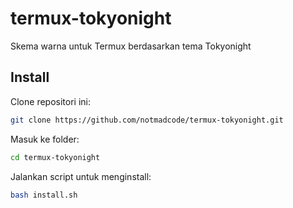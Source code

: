 # termux-tokyonight

Skema warna untuk Termux berdasarkan tema Tokyonight

## Install

Clone repositori ini:
```bash
git clone https://github.com/notmadcode/termux-tokyonight.git
```
Masuk ke folder:
```bash
cd termux-tokyonight
```
Jalankan script untuk menginstall:
```bash
bash install.sh
```
